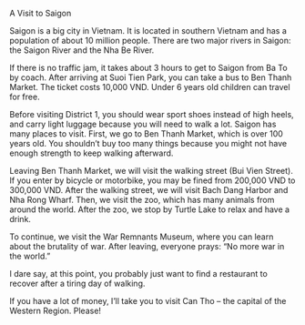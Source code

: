 A Visit to Saigon

Saigon is a big city in Vietnam. It is located in southern Vietnam and has a population of about 10 million people. There are two major rivers in Saigon: the Saigon River and the Nha Be River.

If there is no traffic jam, it takes about 3 hours to get to Saigon from Ba To by coach. After arriving at Suoi Tien Park, you can take a bus to Ben Thanh Market. The ticket costs 10,000 VND. Under 6 years old children can travel for free.

Before visiting District 1, you should wear sport shoes instead of high heels, and carry light luggage because you will need to walk a lot. Saigon has many places to visit. First, we go to Ben Thanh Market, which is over 100 years old. You shouldn’t buy too many things because you might not have enough strength to keep walking afterward.

Leaving Ben Thanh Market, we will visit the walking street (Bui Vien Street). If you enter by bicycle or motorbike, you may be fined from 200,000 VND to 300,000 VND. After the walking street, we will visit Bach Dang Harbor and Nha Rong Wharf. Then, we visit the zoo, which has many animals from around the world. After the zoo, we stop by Turtle Lake to relax and have a drink.

To continue, we visit the War Remnants Museum, where you can learn about the brutality of war. After leaving, everyone prays: “No more war in the world.”

I dare say, at this point, you probably just want to find a restaurant to recover after a tiring day of walking.

If you have a lot of money, I’ll take you to visit Can Tho – the capital of the Western Region. Please!
